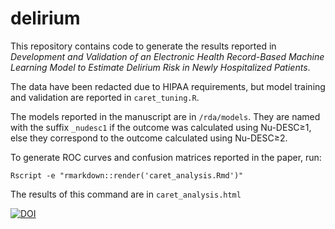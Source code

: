 # delirium

This repository contains code to generate the results reported in *Development and Validation of an Electronic Health Record-Based Machine Learning Model to Estimate Delirium Risk in Newly Hospitalized Patients*.

The data have been redacted due to HIPAA requirements, but model training and validation are reported in `caret_tuning.R`.

The models reported in the manuscript are in `/rda/models`. They are named with the suffix `_nudesc1` if the outcome was calculated using Nu-DESC≥1, else they correspond to the outcome calculated using Nu-DESC≥2.

To generate ROC curves and confusion matrices reported in the paper, run:
```
Rscript -e "rmarkdown::render('caret_analysis.Rmd')"
```

The results of this command are in `caret_analysis.html`

<a href="https://doi.org/10.5281/zenodo.1239421"><img src="https://zenodo.org/badge/DOI/10.5281/zenodo.1239421.svg" alt="DOI"></a>

